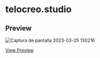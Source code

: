 # telocreo.studio

## Preview

![Captura de pantalla 2023-03-25 130216](https://em-stea.github.io/telocreo.studio/)

[View Preview](https://em-stea.github.io/telocreo.studio/)

